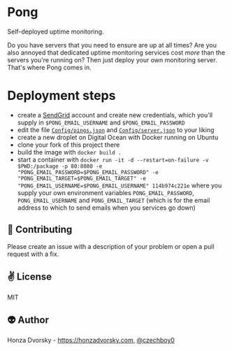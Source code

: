 # Pong

Self-deployed uptime monitoring.

Do you have servers that you need to ensure are up at all times? Are you also annoyed that dedicated uptime monitoring services cost *more* than the servers you're running on? Then just deploy your own monitoring server. That's where Pong comes in.

# Deployment steps

- create a [SendGrid](sendgrid.com) account and create new credentials, which you'll supply in `$PONG_EMAIL_USERNAME` and `$PONG_EMAIL_PASSWORD`
- edit the file [`Config/pings.json`](Config/pings.json) and [`Config/server.json`](Config/server.json) to your liking
- create a new droplet on Digital Ocean with Docker running on Ubuntu
- clone your fork of this project there
- build the image with `docker build .`
- start a container with `docker run -it -d --restart=on-failure -v $PWD:/package -p 80:8080 -e "PONG_EMAIL_PASSWORD=$PONG_EMAIL_PASSWORD" -e "PONG_EMAIL_TARGET=$PONG_EMAIL_TARGET" -e "PONG_EMAIL_USERNAME=$PONG_EMAIL_USERNAME" 114b974c221e` where you supply your own environment variables `PONG_EMAIL_PASSWORD`, `PONG_EMAIL_USERNAME` and `PONG_EMAIL_TARGET` (which is for the email address to which to send emails when you services go down)

:gift_heart: Contributing
------------
Please create an issue with a description of your problem or open a pull request with a fix.

:v: License
-------
MIT

:alien: Author
------
Honza Dvorsky - https://honzadvorsky.com, [@czechboy0](https://twitter.com/czechboy0)

